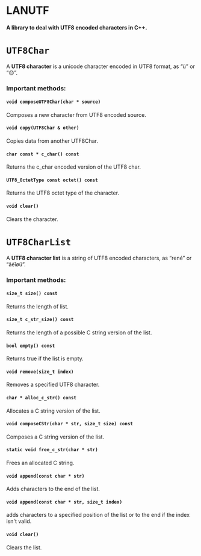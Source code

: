 # LANUTF

#### A library to deal with UTF8 encoded characters in C++.

# `UTF8Char`

A **UTF8 character** is a unicode character encoded in UTF8 format, as “ü” or “😊”.

### Important methods:

#### `void composeUTF8Char(char * source)`

   Composes a new  character from UTF8 encoded source.

#### `void copy(UTF8Char & other)`

   Copies data from another UTF8Char.

#### `char const * c_char() const`

   Returns the c_char encoded version of the UTF8 char.

#### `UTF8_OctetType const octet() const`

   Returns the UTF8 octet type of the character.

#### `void clear()`

   Clears the character.

# `UTF8CharList`

A **UTF8 character list** is a string of UTF8 encoded characters, as “rené” or “âėīøü”.

### Important methods:

#### `size_t size() const`

   Returns the length of list.

#### `size_t c_str_size() const`

   Returns the length of a possible C string version of the list.

#### `bool empty() const`

   Returns true if the list is empty.

#### `void remove(size_t index)`

   Removes a specified UTF8 character.

#### `char * alloc_c_str() const`

   Allocates a C string version of the list.

#### `void composeCStr(char * str, size_t size) const`

   Composes a C string version of the list.

#### `static void free_c_str(char * str)`

   Frees an allocated C string.

#### `void append(const char * str)`

   Adds characters to the end of the list.

#### `void append(const char * str, size_t index)`

   adds characters to a specified position of the list or to the end if the index isn't valid.

#### `void clear()`

   Clears the list.

